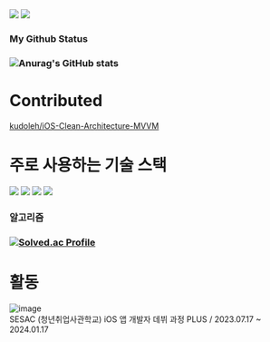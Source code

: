 <div>
<img src="https://img.shields.io/badge/junenaa50@gmail.com-EA4335?style=for-the-badge&logo=Gmail&logoColor=white">
<a href="https://sandclock-itblog.tistory.com/"><img src="https://img.shields.io/badge/Blog-2ecc71?style=for-the-badge&logo=Gmail&logoColor=white"></a>
<div>

  
<h3 align="left">My Github Status <h3>

<div>
  
![Anurag's GitHub stats](https://github-readme-stats.vercel.app/api?username=Kim-Junhwan&theme=synthwave&show_icons=true)
  
</div>

# Contributed 
[kudoleh/iOS-Clean-Architecture-MVVM](https://github.com/kudoleh/iOS-Clean-Architecture-MVVM/pull/28)


<div>
  
# 주로 사용하는 기술 스택
<img src="https://img.shields.io/badge/Swift-F05138?style=for-the-badge&logo=Swift&logoColor=white">
<img src="https://img.shields.io/badge/UIkit-2396F3?style=for-the-badge&logo=UIkit&logoColor=white">
<img src="https://img.shields.io/badge/IOS-000000?style=for-the-badge&logo=Apple&logoColor=white">
<img src="https://img.shields.io/badge/Git-F05032?style=for-the-badge&logo=Git&logoColor=white">
  
<h3>알고리즘<h3>
  
[![Solved.ac Profile](http://mazassumnida.wtf/api/generate_badge?boj=junenaa)](https://solved.ac/junenaa)
</div>

<div>

# 활동

![image](https://github.com/Kim-Junhwan/Kim-Junhwan/assets/58679737/6bd4f33f-cf65-4090-9c54-6ffccd6827c0)<br>
SESAC (청년취업사관학교) iOS 앱 개발자 데뷔 과정 PLUS / 2023.07.17 ~ 2024.01.17
